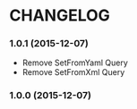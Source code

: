 # CHANGELOG

### 1.0.1 (2015-12-07)

* Remove SetFromYaml Query
* Remove SetFromXml Query

### 1.0.0 (2015-12-07)
